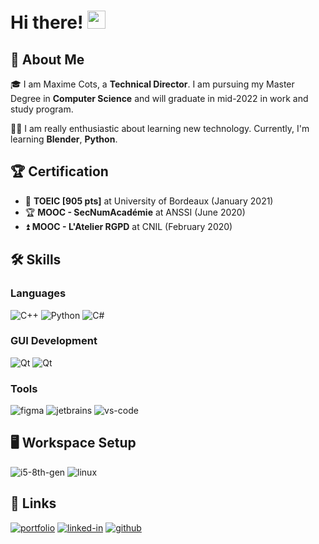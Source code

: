 # Hi there! <img src="https://media.giphy.com/media/hvRJCLFzcasrR4ia7z/giphy.gif" width="29px">

## 🚀 About Me

🎓 I am Maxime Cots, a **Technical Director**. I am pursuing my Master Degree in **Computer Science** and will graduate in mid-2022 in work and study program.

👨‍💻 I am really enthusiastic about learning new technology. Currently, I'm learning **Blender**, **Python**.

## 🏆 Certification

-   📝 **TOEIC [905 pts]** at University of Bordeaux (January 2021)
-   🏆 **MOOC - SecNumAcadémie** at ANSSI (June 2020)
-   ⏫ **MOOC - L'Atelier RGPD** at CNIL (February 2020)


## 🛠️ Skills

### Languages

![C++](https://img.shields.io/badge/C++-00599C?style=for-the-badge&logo=c%2B%2B&logoColor=white)
![Python](https://img.shields.io/badge/Python-3776AB?style=for-the-badge&logo=python&logoColor=white)
![C#](https://img.shields.io/badge/C%23-28B6F6?style=for-the-badge&logo=c-sharp&logoColor=white)

### GUI Development

![Qt](https://img.shields.io/badge/QT-00599C?style=for-the-badge&logo=Qt&logoColor=whiete)
![Qt](https://img.shields.io/badge/WPF/Prism-28B6F6?style=for-the-badge&logo=Qt&logoColor=white)

### Tools

![figma](https://img.shields.io/badge/figma-000000?style=for-the-badge&logo=figma&logoColor=white) 
![jetbrains](https://img.shields.io/badge/jetbrains-28B6F6?style=for-the-badge&logo=jetbrains&logoColor=white) 
![vs-code](https://img.shields.io/badge/VS_Code-007ACC?style=for-the-badge&logo=Visual-Studio-Code&logoColor=white)

## 🖥️ Workspace Setup

![i5-8th-gen](https://img.shields.io/badge/Intel-Core_i5_8th-0071C5?style=for-the-badge&logo=intel&logoColor=white)
![linux](https://img.shields.io/badge/Zorin_OS-0078D6?style=for-the-badge&logo=linux&logoColor=white)


## 🔗 Links

[![portfolio](https://img.shields.io/badge/Website-5340ff?style=for-the-badge&logo=Google-chrome&logoColor=white)](https://maxime-cots.tk/)
[![linked-in](https://img.shields.io/badge/Linked_In-0077B5?style=for-the-badge&logo=LinkedIn&logoColor=white)](https://www.linkedin.com/in/maxime-cots/)
[![github](https://img.shields.io/badge/GitHub-000000?style=for-the-badge&logo=GitHub&logoColor=white)](https://github.com/Ni-g-3l)
